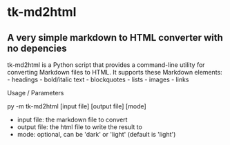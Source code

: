 # tk-md2html

## A very simple markdown to HTML converter with no depencies

tk-md2html is a Python script that provides a command-line utility for converting Markdown files to HTML. It supports these Markdown elements:
    - headings
    - bold/italic text
    - blockquotes
    - lists
    - images
    - links

Usage / Parameters

py -m tk-md2html [input file] [output file] [mode]

- input file: the markdown file to convert
- output file: the html file to write the result to
- mode: optional, can be 'dark' or 'light' (default is 'light')
